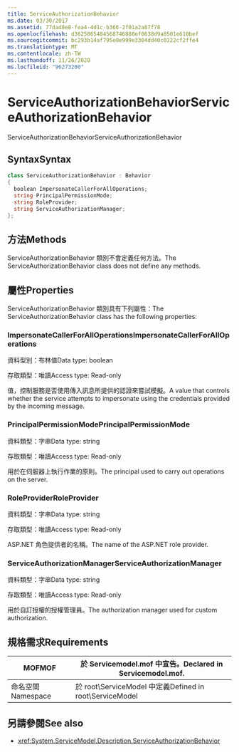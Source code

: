 ```yaml
---
title: ServiceAuthorizationBehavior
ms.date: 03/30/2017
ms.assetid: 77dad8e8-fea4-4d1c-b366-2f01a2a87f78
ms.openlocfilehash: d3625865484568746888ef0638d9a8501e610bef
ms.sourcegitcommit: bc293b14af795e0e999e3304dd40c0222cf2ffe4
ms.translationtype: MT
ms.contentlocale: zh-TW
ms.lasthandoff: 11/26/2020
ms.locfileid: "96273200"
---
```

# <a name="serviceauthorizationbehavior"></a><span data-ttu-id="796a8-102">ServiceAuthorizationBehavior</span><span class="sxs-lookup"><span data-stu-id="796a8-102">ServiceAuthorizationBehavior</span></span>

<span data-ttu-id="796a8-103">ServiceAuthorizationBehavior</span><span class="sxs-lookup"><span data-stu-id="796a8-103">ServiceAuthorizationBehavior</span></span>  
  
## <a name="syntax"></a><span data-ttu-id="796a8-104">Syntax</span><span class="sxs-lookup"><span data-stu-id="796a8-104">Syntax</span></span>  
  
```csharp
class ServiceAuthorizationBehavior : Behavior  
{  
  boolean ImpersonateCallerForAllOperations;  
  string PrincipalPermissionMode;  
  string RoleProvider;  
  string ServiceAuthorizationManager;  
};  
```  
  
## <a name="methods"></a><span data-ttu-id="796a8-105">方法</span><span class="sxs-lookup"><span data-stu-id="796a8-105">Methods</span></span>  

 <span data-ttu-id="796a8-106">ServiceAuthorizationBehavior 類別不會定義任何方法。</span><span class="sxs-lookup"><span data-stu-id="796a8-106">The ServiceAuthorizationBehavior class does not define any methods.</span></span>  
  
## <a name="properties"></a><span data-ttu-id="796a8-107">屬性</span><span class="sxs-lookup"><span data-stu-id="796a8-107">Properties</span></span>  

 <span data-ttu-id="796a8-108">ServiceAuthorizationBehavior 類別具有下列屬性：</span><span class="sxs-lookup"><span data-stu-id="796a8-108">The ServiceAuthorizationBehavior class has the following properties:</span></span>  
  
### <a name="impersonatecallerforalloperations"></a><span data-ttu-id="796a8-109">ImpersonateCallerForAllOperations</span><span class="sxs-lookup"><span data-stu-id="796a8-109">ImpersonateCallerForAllOperations</span></span>  

 <span data-ttu-id="796a8-110">資料型別：布林值</span><span class="sxs-lookup"><span data-stu-id="796a8-110">Data type: boolean</span></span>  
  
 <span data-ttu-id="796a8-111">存取類型：唯讀</span><span class="sxs-lookup"><span data-stu-id="796a8-111">Access type: Read-only</span></span>  
  
 <span data-ttu-id="796a8-112">值，控制服務是否使用傳入訊息所提供的認證來嘗試模擬。</span><span class="sxs-lookup"><span data-stu-id="796a8-112">A value that controls whether the service attempts to impersonate using the credentials provided by the incoming message.</span></span>  
  
### <a name="principalpermissionmode"></a><span data-ttu-id="796a8-113">PrincipalPermissionMode</span><span class="sxs-lookup"><span data-stu-id="796a8-113">PrincipalPermissionMode</span></span>  

 <span data-ttu-id="796a8-114">資料類型：字串</span><span class="sxs-lookup"><span data-stu-id="796a8-114">Data type: string</span></span>  
  
 <span data-ttu-id="796a8-115">存取類型：唯讀</span><span class="sxs-lookup"><span data-stu-id="796a8-115">Access type: Read-only</span></span>  
  
 <span data-ttu-id="796a8-116">用於在伺服器上執行作業的原則。</span><span class="sxs-lookup"><span data-stu-id="796a8-116">The principal used to carry out operations on the server.</span></span>  
  
### <a name="roleprovider"></a><span data-ttu-id="796a8-117">RoleProvider</span><span class="sxs-lookup"><span data-stu-id="796a8-117">RoleProvider</span></span>  

 <span data-ttu-id="796a8-118">資料類型：字串</span><span class="sxs-lookup"><span data-stu-id="796a8-118">Data type: string</span></span>  
  
 <span data-ttu-id="796a8-119">存取類型：唯讀</span><span class="sxs-lookup"><span data-stu-id="796a8-119">Access type: Read-only</span></span>  
  
 <span data-ttu-id="796a8-120">ASP.NET 角色提供者的名稱。</span><span class="sxs-lookup"><span data-stu-id="796a8-120">The name of the ASP.NET role provider.</span></span>  
  
### <a name="serviceauthorizationmanager"></a><span data-ttu-id="796a8-121">ServiceAuthorizationManager</span><span class="sxs-lookup"><span data-stu-id="796a8-121">ServiceAuthorizationManager</span></span>  

 <span data-ttu-id="796a8-122">資料類型：字串</span><span class="sxs-lookup"><span data-stu-id="796a8-122">Data type: string</span></span>  
  
 <span data-ttu-id="796a8-123">存取類型：唯讀</span><span class="sxs-lookup"><span data-stu-id="796a8-123">Access type: Read-only</span></span>  
  
 <span data-ttu-id="796a8-124">用於自訂授權的授權管理員。</span><span class="sxs-lookup"><span data-stu-id="796a8-124">The authorization manager used for custom authorization.</span></span>  
  
## <a name="requirements"></a><span data-ttu-id="796a8-125">規格需求</span><span class="sxs-lookup"><span data-stu-id="796a8-125">Requirements</span></span>  
  
|<span data-ttu-id="796a8-126">MOF</span><span class="sxs-lookup"><span data-stu-id="796a8-126">MOF</span></span>|<span data-ttu-id="796a8-127">於 Servicemodel.mof 中宣告。</span><span class="sxs-lookup"><span data-stu-id="796a8-127">Declared in Servicemodel.mof.</span></span>|  
|---------|-----------------------------------|  
|<span data-ttu-id="796a8-128">命名空間</span><span class="sxs-lookup"><span data-stu-id="796a8-128">Namespace</span></span>|<span data-ttu-id="796a8-129">於 root\ServiceModel 中定義</span><span class="sxs-lookup"><span data-stu-id="796a8-129">Defined in root\ServiceModel</span></span>|  
  
## <a name="see-also"></a><span data-ttu-id="796a8-130">另請參閱</span><span class="sxs-lookup"><span data-stu-id="796a8-130">See also</span></span>

- <xref:System.ServiceModel.Description.ServiceAuthorizationBehavior>
